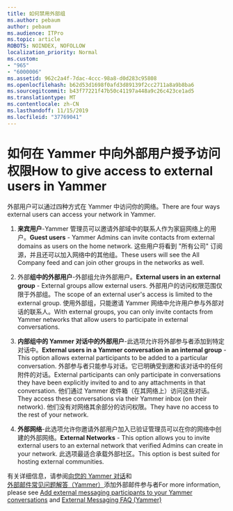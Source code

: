 ```yaml
---
title: 如何禁用外部组
ms.author: pebaum
author: pebaum
ms.audience: ITPro
ms.topic: article
ROBOTS: NOINDEX, NOFOLLOW
localization_priority: Normal
ms.custom:
- "965"
- "6000006"
ms.assetid: 962c2a4f-7dac-4ccc-98a8-d0d283c95808
ms.openlocfilehash: b62d53d1698f0afd3d89139f2cc2711a8a9b8ba6
ms.sourcegitcommit: b43f77221f47b50c41197a448a9c26c423ce1ad5
ms.translationtype: MT
ms.contentlocale: zh-CN
ms.lasthandoff: 11/15/2019
ms.locfileid: "37769041"
---
```

# <a name="how-to-give-access-to-external-users-in-yammer"></a><span data-ttu-id="054c0-102">如何在 Yammer 中向外部用户授予访问权限</span><span class="sxs-lookup"><span data-stu-id="054c0-102">How to give access to external users in Yammer</span></span>

<span data-ttu-id="054c0-103">外部用户可以通过四种方式在 Yammer 中访问你的网络。</span><span class="sxs-lookup"><span data-stu-id="054c0-103">There are four ways external users can access your network in Yammer.</span></span>
  
1. <span data-ttu-id="054c0-104">**来宾用户**-Yammer 管理员可以邀请外部域中的联系人作为家庭网络上的用户。</span><span class="sxs-lookup"><span data-stu-id="054c0-104">**Guest users** - Yammer Admins can invite contacts from external domains as users on the home network.</span></span> <span data-ttu-id="054c0-105">这些用户将看到 "所有公司" 订阅源，并且还可以加入网络中的其他组。</span><span class="sxs-lookup"><span data-stu-id="054c0-105">These users will see the All Company feed and can join other groups in the networks as well.</span></span>

2. <span data-ttu-id="054c0-106">外部**组中的外部用户**-外部组允许外部用户。</span><span class="sxs-lookup"><span data-stu-id="054c0-106">**External users in an external group** - External groups allow external users.</span></span> <span data-ttu-id="054c0-107">外部用户的访问权限范围仅限于外部组。</span><span class="sxs-lookup"><span data-stu-id="054c0-107">The scope of an external user's access is limited to the external group.</span></span> <span data-ttu-id="054c0-108">使用外部组，只能邀请 Yammer 网络中允许用户参与外部对话的联系人。</span><span class="sxs-lookup"><span data-stu-id="054c0-108">With external groups, you can only invite contacts from Yammer networks that allow users to participate in external conversations.</span></span>

3. <span data-ttu-id="054c0-109">**内部组中的 Yammer 对话中的外部用户**-此选项允许将外部参与者添加到特定对话中。</span><span class="sxs-lookup"><span data-stu-id="054c0-109">**External users in a Yammer conversation in an internal group** - This option allows external participants to be added to a particular conversation.</span></span> <span data-ttu-id="054c0-110">外部参与者只能参与对话。它已明确受到邀和该对话中的任何附件的对话。</span><span class="sxs-lookup"><span data-stu-id="054c0-110">External participants can only participate in conversations they have been explicitly invited to and to any attachments in that conversation.</span></span> <span data-ttu-id="054c0-111">他们通过 Yammer 收件箱（在其网络上）访问这些对话。</span><span class="sxs-lookup"><span data-stu-id="054c0-111">They access these conversations via their Yammer inbox (on their network).</span></span> <span data-ttu-id="054c0-112">他们没有对网络其余部分的访问权限。</span><span class="sxs-lookup"><span data-stu-id="054c0-112">They have no access to the rest of your network.</span></span>

4. <span data-ttu-id="054c0-113">**外部网络**-此选项允许你邀请外部用户加入已验证管理员可以在你的网络中创建的外部网络。</span><span class="sxs-lookup"><span data-stu-id="054c0-113">**External Networks** - This option allows you to invite external users to an external network that verified Admins can create in your network.</span></span> <span data-ttu-id="054c0-114">此选项最适合承载外部社区。</span><span class="sxs-lookup"><span data-stu-id="054c0-114">This option is best suited for hosting external communities.</span></span>

<span data-ttu-id="054c0-115">有关详细信息，请参阅[向您的 Yammer 对话](https://docs.microsoft.com/yammer/work-with-external-users/add-external-participants)和[外部邮件常见问题解答（Yammer）](https://docs.microsoft.com/yammer/work-with-external-users/external-messaging-faq)添加外部邮件参与者</span><span class="sxs-lookup"><span data-stu-id="054c0-115">For more information, please see [Add external messaging participants to your Yammer conversations](https://docs.microsoft.com/yammer/work-with-external-users/add-external-participants) and [External Messaging FAQ (Yammer)](https://docs.microsoft.com/yammer/work-with-external-users/external-messaging-faq)</span></span>
  